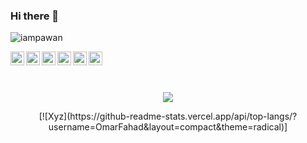 ### Hi there 👋

<p align="left"> <img src="https://komarev.com/ghpvc/?username=OmarFahad&label=Views&color=blue&style=plastic" alt="iampawan" /> </p>



<a href="https://twitter.com/Omar0x01">
  <img align="left" alt="Omar's Twitter" width="22px" src="https://cdn.jsdelivr.net/npm/simple-icons@v3/icons/twitter.svg" />
</a>
<!-- 
<a href="https://linkedin.com/in/imthepk">
  <img align="left" alt="Omar0x01's Linkdein" width="22px" src="https://cdn.jsdelivr.net/npm/simple-icons@v3/icons/linkedin.svg" />
</a>
-->
<a href="https://github.com/OmarFahad">
  <img align="left" alt="Omar's Github" width="22px" src="https://cdn.jsdelivr.net/npm/simple-icons@v3/icons/github.svg" />
</a>
<a href="https://t.me/msfv3nom">
  <img align="left" alt="Omar's Telegram" width="22px" src="https://cdn.jsdelivr.net/npm/simple-icons@v3/icons/telegram.svg" />
</a>
<a href="https://instagram.com/Omar0x01/">
  <img align="left" alt="Omar's Instagram" width="22px" src="https://cdn.jsdelivr.net/npm/simple-icons@v3/icons/instagram.svg" />
</a>
<a href="https://www.facebook.com/Omar0x01/">
  <img align="left" alt="Omar's Facebook" width="22px" src="https://cdn.jsdelivr.net/npm/simple-icons@v3/icons/facebook.svg" />
</a>
<a href="https://www.youtube.com/channel/UCQ_92rYu_JUN7hiSb_v1AZw/">
  <img align="left" alt="Pawan's Youtube" width="22px" src="https://cdn.jsdelivr.net/npm/simple-icons@v3/icons/youtube.svg" />
</a>

<br/>
<br/>

<!--
**omarfahad/omarfahad** is a ✨ _special_ ✨ repository because its `README.md` (this file) appears on your GitHub profile.

Here are some ideas to get you started:

- 🔭 I’m currently working on ...
- 🌱 I’m currently learning ...
- 👯 I’m looking to collaborate on ...
- 🤔 I’m looking for help with ...
- 💬 Ask me about ...
- 📫 How to reach me: ...
- 😄 Pronouns: ...
- ⚡ Fun fact: ...
-->

<br>
<p align="center">
 <img src="https://github-readme-stats.vercel.app/api?username=OmarFahad&show_icons=true&theme=radical&cache_seconds=3000&hide=contribs&include_all_commits=true&count_private=true&show_owner=true&layout=compact&hide_border=true&custom_title=GITHUB+STATUS:">
</p>

<p align="center">
[![Xyz](https://github-readme-stats.vercel.app/api/top-langs/?username=OmarFahad&layout=compact&theme=radical)]
</p>

